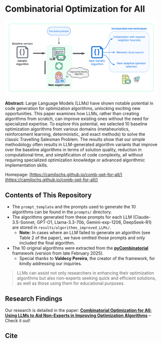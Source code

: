 # Combinatorial Optimization for All

![alt image](static/images/abstract.png)

**Abstract:** Large Language Models (LLMs) have shown notable potential in code generation for optimization algorithms, unlocking exciting new opportunities. This paper examines how LLMs, rather than creating algorithms from scratch, can improve existing ones without the need for specialized expertise. To explore this potential, we selected 10 baseline optimization algorithms from various domains (metaheuristics, reinforcement learning, deterministic, and exact methods) to solve the classic Travelling Salesman Problem. The results show that our simple methodology often results in LLM-generated algorithm variants that improve over the baseline algorithms in terms of solution quality, reduction in computational time, and simplification of code complexity, all without requiring specialized optimization knowledge or advanced algorithmic implementation skills.

Homepage: [https://camilochs.github.io/comb-opt-for-all/](https://camilochs.github.io/comb-opt-for-all/)

## Contents of This Repository

- The `prompt_template` and the prompts used to generate the 10 algorithms can be found in the `prompts/` directory.
- The algorithms generated from these prompts for each LLM (Claude-3.5-Sonnet, GPT-O1, Llama-3.3-70b, Gemini-exp-1206, DeepSeek-R1) are stored in `results/algorithms_improved_LLMs/`.
  - **Note:** In cases where an LLM failed to generate an algorithm (see Table 2 of the paper), we have omitted those prompts and only included the final algorithm.
- The 10 original algorithms were extracted from the **[pyCombinatorial](https://github.com/Valdecy/pyCombinatorial)** framework (version from late February 2025).
  - Special thanks to **Valdecy Pereira**, the creator of the framework, for kindly addressing our inquiries.

> LLMs can assist not only researchers in enhancing their optimization algorithms but also non-experts seeking quick and efficient solutions, as well as those using them for educational purposes.

## Research Findings

Our research is detailed in the paper:
**[Combinatorial Optimization for All: Using LLMs to Aid Non-Experts in Improving Optimization Algorithms]()** – Check it out!

## Cite

```


```
